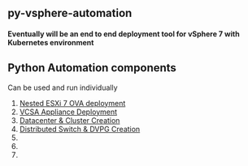 ## py-vsphere-automation

#### Eventually will be an end to end deployment tool for vSphere 7 with Kubernetes environment

## Python Automation components
Can be used and run individually
1. [Nested ESXi 7 OVA deployment](esx/README.md)
2. [VCSA Appliance Deployment](vcsa/README.md)
3. [Datacenter & Cluster Creation](datacenter/README.md)
4. [Distributed Switch & DVPG Creation](vds/README.md)
5.
6.
7.
